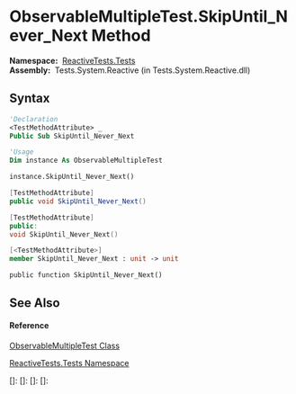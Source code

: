 # ObservableMultipleTest.SkipUntil\_Never\_Next Method

**Namespace:**  [ReactiveTests.Tests](ReactiveTests.Tests\ReactiveTests.Tests.md)  
**Assembly:**  Tests.System.Reactive (in Tests.System.Reactive.dll)

## Syntax

```vb
'Declaration
<TestMethodAttribute> _
Public Sub SkipUntil_Never_Next
```

```vb
'Usage
Dim instance As ObservableMultipleTest

instance.SkipUntil_Never_Next()
```

```csharp
[TestMethodAttribute]
public void SkipUntil_Never_Next()
```

```c++
[TestMethodAttribute]
public:
void SkipUntil_Never_Next()
```

```fsharp
[<TestMethodAttribute>]
member SkipUntil_Never_Next : unit -> unit 
```

```jscript
public function SkipUntil_Never_Next()
```

## See Also

#### Reference

[ObservableMultipleTest Class](ObservableMultipleTest\ObservableMultipleTest.md)

[ReactiveTests.Tests Namespace](ReactiveTests.Tests\ReactiveTests.Tests.md)

[]: 
[]: 
[]: 
[]: 